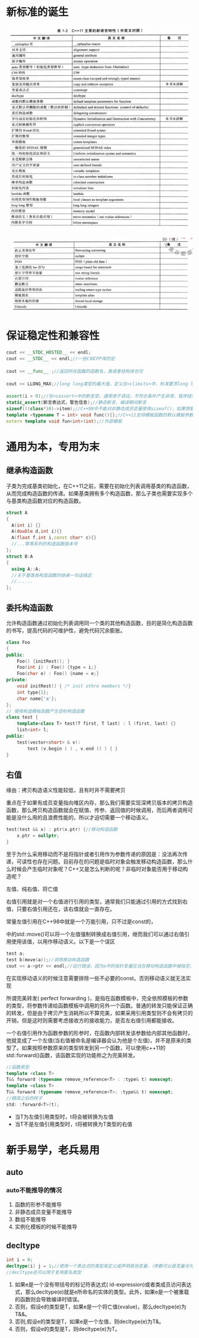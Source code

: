 # 新标准的诞生

![image-20230318145053436](photo/image-20230318145053436.png)

![image-20230318145100982](photo/image-20230318145100982.png)

# 保证稳定性和兼容性

```C++
cout << __STDC_HOSTED__ << endl;
cout << __STDC__ << endl;//一些C和CPP库的宏

cout << __func__ ;//返回所在函数的函数名，类或者结构体也可

cout << LLONG_MAX;//long long类型的最大值，定义在<climits>中，标准要求long long类型至少有64位。 

assert(i > 0);//在<cassert>中的断言宏，通常用于调试，不符合条件产生异常，程序结束的时候会产生断言失败的字样。可以定义NDEBUG来禁用assert宏，如果定义了NDEBUG宏，assert宏将会被展开为一条无意义的C语句，通常会被编译器优化掉
static_assert(断言表达式，警告信息);//静态断言，编译期间断言
sizeof(((class*)0)->item);//C++98中不能对非静态成员变量使用sizeof()，如果想要使用则需要如此
template <typename T = int> void func(){};//C++11支持模板函数的默认模板参数
extern template void fun<int>(int);//外部模板
```

# 通用为本，专用为末

## 继承构造函数

子类为完成基类初始化，在C++11之前，需要在初始化列表调用基类的构造函数，从而完成构造函数的传递。如果基类拥有多个构造函数，那么子类也需要实现多个与基类构造函数对应的构造函数。

```cpp
struct A
{
  A(int i) {}
  A(double d,int i){}
  A(float f,int i,const char* c){}
  //...等等系列的构造函数版本号
};
struct B:A
{
  using A::A;
  //关于基类各构造函数的继承一句话搞定
  //......
};
```

## 委托构造函数

允许构造函数通过初始化列表调用同一个类的其他构造函数，目的是简化构造函数的书写，提高代码的可维护性，避免代码冗余膨胀。

```cpp
class Foo
{
public:
    Foo() {initRest(); }
    Foo(int i) : Foo() {type = i;}
    Foo(char e) : Foo() {name = e;}
private:
    void initRest() { /* init othre members */}
    int type{1};
    char name{'a'};
};
// 使用构造模板函数产生目标构造函数
class test {
	template<class T> test(T first, T last) : l (first, last) {}
    list<int> l;
public:
	test(vector<short> & v):
		test (v.begin ( ) , v.end () ) { }
}
```

## 右值

缘由：拷贝构造语义性能较低，且有时并不需要拷贝

重点在于如果有成员变量指向堆区内存，那么我们需要实现深拷贝版本的拷贝构造函数，那么拷贝构造函数就会在赋值、传参、返回值的时候调用，而后两者调用可能是没什么用的且浪费性能的，所以才迫切需要一个移动语义。

```cpp
test(test && x) : ptr(x.ptr) {//移动构造函数
    x.ptr = nullptr;
}
```

至于为什么采用移动而不是将指针或者引用作为参数传递的原因是：没法再次传递，可读性也存在问题。目前存在的问题是临时对象会触发移动构造函数，那么什么时候会产生临时对象呢？C++又是怎么判断的呢？非临时对象能否用于移动构造呢？

左值、纯右值、将亡值

右值引用就是对一个右值进行引用的类型，通常我们只能通过引用的方式找到右值，只要右值引用还在，该右值就会一直存在。

常量左值引用在C++98中就是一个万能引用，只不过是const的，

<utility>中的std::move()可以将一个左值强制转换成右值引用，继而我们可以通过右值引用使用该值，以用作移动语义。以下是一个误区

```cpp
test a;
test b(move(a));//调用移动构造函数
cout << a->ptr << endl;//运行错误，因为a中的指针变量应当在移动构造函数中被指空，但是又不会调用a的析构函数，就只能等待出作用域自动析构。我们应该对一个生命期即将结束的变量使用move
```

在实现移动语义的时候注意需要排除一些不必要的const。否则移动语义就无法实现

所谓完美转发( perfect forwarding )，是指在函数模板中，完全依照模板的参数的类型，将参数传递给函数模板中调用的另外一个函数。普通的转发只能保证正确的转发，但是由于拷贝产生消耗所以不算完美，如果采用引用类型则不会有拷贝的开销，但是这时则需要考虑接收方的接收能力，是否左右值引用都能接收。

一个右值引用作为函数参数的形参时，在函数内部转发该参数给内部其他函数时，他就变成了一个左值(当右值被命名是编译器会认为他是个左值)，并不是原来的类型了。如果按照参数原来的类型转发到另一个函数，可以使用c++11的 std::forward()函数，该函数实现的功能称之为完美转发。

```cpp
//函数原型
template <class T>
T&& forward (typename remove_reference<T> : :type& t) noexcept;
template <class T>
T&& forward (typename remove_reference<T>: :type&& t) noexcept;
//精简之后的样子
std: :forward<T>(t);
```

- 当T为左值引用类型时，t将会被转换为左值
- 当T不是左值引用类型时，t将被转换为T类型的右值

# 新手易学，老兵易用

## auto

### auto不能推导的情况

1. 函数的形参不能推导
2. 非静态成员变量不能推导
3. 数组不能推导
4. 实例化模板的时候不能推导

## decltype

```cpp
int i = 0;
decltype(i) j = 1;//使用一个表达式的类型来定义或声明其他变量，（参数可以是变量也可以是表达式）
//decltype还可以用于复用匿名类型
```

1. 如果e是一个没有带括号的标记符表达式( id-expression)或者类成员访问表达式，那么decltype(e)就是e所命名的实体的类型。此外，如果e是一个被重载的函数则会导致编译时错误。
2. 否则，假设e的类型是T，如果e是一个将亡值(xvalue)，那么decltype(e)为T&&。
3. 否则,假设e的类型是T，如果e是一个左值，则decltype(e)为T&。
4. 否则，假设e的类型是T，则decltype(e)为T。
